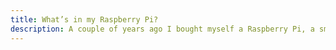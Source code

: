 ```yaml
---
title: What’s in my Raspberry Pi?
description: A couple of years ago I bought myself a Raspberry Pi, a small, energy-efficient, fully-functional computer that is often used for studying or hobbies. I am using it as a home server self-hosting some websites locally to have more control and flexibility over data and functionality of them. My Pi setup went through several iterations and is still evolving. I'd like to share with you the current state of it and future plans that I'm having. I think it really interesting in modern Everything-as-a-Service world to realize how many things we can still do by ourselves.
---
```

